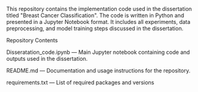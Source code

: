 This repository contains the implementation code used in the dissertation titled "Breast Cancer Classification". 
The code is written in Python and presented in a Jupyter Notebook format. It includes all experiments, data preprocessing, and model training steps discussed in the dissertation.

Repository Contents

Disseratation_code.ipynb — Main Jupyter notebook containing code and outputs used in the dissertation.

README.md — Documentation and usage instructions for the repository.

requirements.txt — List of required packages and versions

